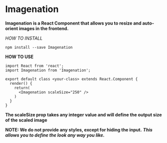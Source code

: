 # Imagenation
**Imagenation is a React Component that allows you to resize and auto-orient images in the frontend.**

*HOW TO INSTALL*
  
    npm install --save Imagenation
  
**HOW TO USE**

    import React from 'react';
    import Imagenation from 'Imagenation';

    export default class <your-class> extends React.Component {
      render() {
        return(
          <Imagenation scaleSize="250" />
        )
      }
    }

****The scaleSize prop takes any integer value and will define the output size of the scaled image****

**NOTE: We do not provide any styles, except for hiding the input.** 
***This allows you to define the look any way you like.***
